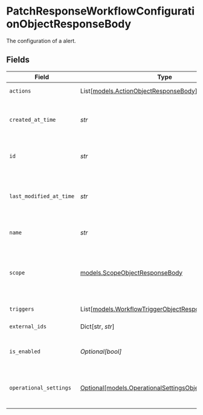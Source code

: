 # PatchResponseWorkflowConfigurationObjectResponseBody

The configuration of a alert.


## Fields

| Field                                                                                                        | Type                                                                                                         | Required                                                                                                     | Description                                                                                                  | Example                                                                                                      |
| ------------------------------------------------------------------------------------------------------------ | ------------------------------------------------------------------------------------------------------------ | ------------------------------------------------------------------------------------------------------------ | ------------------------------------------------------------------------------------------------------------ | ------------------------------------------------------------------------------------------------------------ |
| `actions`                                                                                                    | List[[models.ActionObjectResponseBody](../models/actionobjectresponsebody.md)]                               | :heavy_check_mark:                                                                                           | An array of actions.                                                                                         |                                                                                                              |
| `created_at_time`                                                                                            | *str*                                                                                                        | :heavy_check_mark:                                                                                           | The time the configuration was created in RFC 3339 format.                                                   | 2019-06-13T19:08:25Z                                                                                         |
| `id`                                                                                                         | *str*                                                                                                        | :heavy_check_mark:                                                                                           | The unqiue Samsara id of the alert configuration.                                                            | e1c5dffc-c7b7-47b0-a778-6a65de638abf                                                                         |
| `last_modified_at_time`                                                                                      | *str*                                                                                                        | :heavy_check_mark:                                                                                           | The time the configuration was last modified in RFC 3339 format.                                             | 2019-06-13T19:08:25Z                                                                                         |
| `name`                                                                                                       | *str*                                                                                                        | :heavy_check_mark:                                                                                           | The custom name of the configuration.                                                                        | My Harsh Event Alert                                                                                         |
| `scope`                                                                                                      | [models.ScopeObjectResponseBody](../models/scopeobjectresponsebody.md)                                       | :heavy_check_mark:                                                                                           | What the triggers are scoped to. These are the objects this alert applies to.                                |                                                                                                              |
| `triggers`                                                                                                   | List[[models.WorkflowTriggerObjectResponseBody](../models/workflowtriggerobjectresponsebody.md)]             | :heavy_check_mark:                                                                                           | An array of triggers.                                                                                        |                                                                                                              |
| `external_ids`                                                                                               | Dict[str, *str*]                                                                                             | :heavy_minus_sign:                                                                                           | A map of external ids                                                                                        |                                                                                                              |
| `is_enabled`                                                                                                 | *Optional[bool]*                                                                                             | :heavy_minus_sign:                                                                                           | Whether the alert is enabled or not.                                                                         | true                                                                                                         |
| `operational_settings`                                                                                       | [Optional[models.OperationalSettingsObjectResponseBody]](../models/operationalsettingsobjectresponsebody.md) | :heavy_minus_sign:                                                                                           | Settings on when the alert should be operational.                                                            |                                                                                                              |
